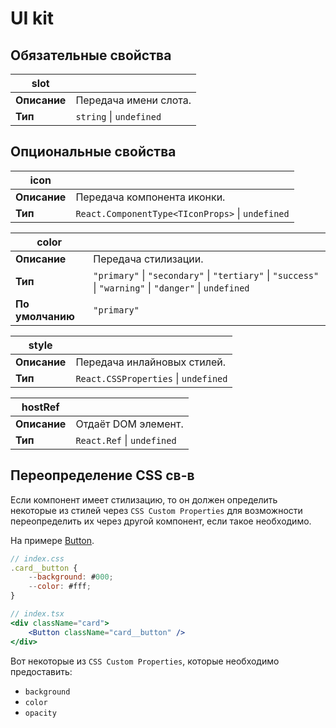# UI kit

## Обязательные свойства

| slot         |                             |
| ------------ | --------------------------- |
| **Описание** | Передача имени слота.       |
| **Тип**      | `string` &#124; `undefined` |

## Опциональные свойства

| icon         |                                                      |
| ------------ | ---------------------------------------------------- |
| **Описание** | Передача компонента иконки.                          |
| **Тип**      | `React.ComponentType<TIconProps>` &#124; `undefined` |

| color            |                                                                                                                                 |
| ---------------- | ------------------------------------------------------------------------------------------------------------------------------- |
| **Описание**     | Передача стилизации.                                                                                                            |
| **Тип**          | `"primary"` &#124; `"secondary"` &#124; `"tertiary"` &#124; `"success"` &#124; `"warning"` &#124; `"danger"` &#124; `undefined` |
| **По умолчанию** | `"primary"`                                                                                                                     |

| style        |                                          |
| ------------ | ---------------------------------------- |
| **Описание** | Передача инлайновых стилей.              |
| **Тип**      | `React.CSSProperties` &#124; `undefined` |

| hostRef      |                                |
| ------------ | ------------------------------ |
| **Описание** | Отдаёт DOM элемент.            |
| **Тип**      | `React.Ref` &#124; `undefined` |

## Переопределение CSS св-в

Если компонент имеет стилизацию, то он должен определить некоторые из стилей через `CSS Custom Properties` для возможности 
переопределить их через другой компонент, если такое необходимо.

На примере [Button](Button/README.md).

```jsx
// index.css
.card__button {
    --background: #000;
    --color: #fff;
}

// index.tsx
<div className="card">
    <Button className="card__button" />
</div>
```

Вот некоторые из `CSS Custom Properties`, которые необходимо предоставить:

- `background`
- `color`
- `opacity`
